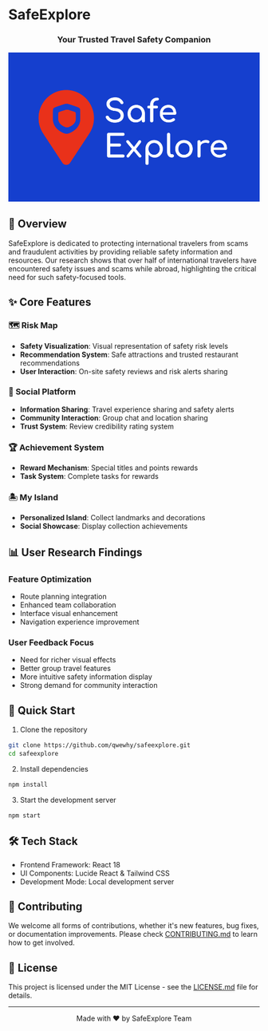 # SafeExplore

<div align="center">

### Your Trusted Travel Safety Companion
![SafeExplore](image.png)

</div>

## 📖 Overview

SafeExplore is dedicated to protecting international travelers from scams and fraudulent activities by providing reliable safety information and resources. Our research shows that over half of international travelers have encountered safety issues and scams while abroad, highlighting the critical need for such safety-focused tools.

## ✨ Core Features

### 🗺️ Risk Map
- **Safety Visualization**: Visual representation of safety risk levels
- **Recommendation System**: Safe attractions and trusted restaurant recommendations
- **User Interaction**: On-site safety reviews and risk alerts sharing

### 👥 Social Platform
- **Information Sharing**: Travel experience sharing and safety alerts
- **Community Interaction**: Group chat and location sharing
- **Trust System**: Review credibility rating system

### 🏆 Achievement System
- **Reward Mechanism**: Special titles and points rewards
- **Task System**: Complete tasks for rewards

### 🏝️ My Island
- **Personalized Island**: Collect landmarks and decorations
- **Social Showcase**: Display collection achievements

## 📊 User Research Findings

### Feature Optimization
- Route planning integration
- Enhanced team collaboration
- Interface visual enhancement
- Navigation experience improvement

### User Feedback Focus
- Need for richer visual effects
- Better group travel features
- More intuitive safety information display
- Strong demand for community interaction

## 🚀 Quick Start

1. Clone the repository
```bash
git clone https://github.com/qwewhy/safeexplore.git
cd safeexplore
```

2. Install dependencies
```bash
npm install
```

3. Start the development server
```bash
npm start
```

## 🛠️ Tech Stack

- Frontend Framework: React 18
- UI Components: Lucide React & Tailwind CSS
- Development Mode: Local development server

## 🤝 Contributing

We welcome all forms of contributions, whether it's new features, bug fixes, or documentation improvements. Please check [CONTRIBUTING.md](CONTRIBUTING.md) to learn how to get involved.

## 📄 License

This project is licensed under the MIT License - see the [LICENSE.md](LICENSE.md) file for details.

---

<div align="center">
  Made with ❤️ by SafeExplore Team
</div>